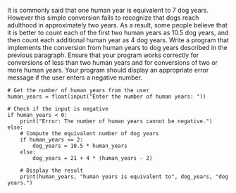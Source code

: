 It is commonly said that one human year is equivalent to 7 dog years. However this simple conversion fails to recognize that dogs reach adulthood in approximately two years. As a result, some people believe that it is better to count each of the first two human years as 10.5 dog years, and then count each additional human year as 4 dog years. Write a program that implements the conversion from human years to dog years described in the previous paragraph. Ensure that your program works correctly for conversions of less than two human years and for conversions of two or more human years. Your program should display an appropriate error message if the user enters a negative number.

```
# Get the number of human years from the user
human_years = float(input("Enter the number of human years: "))

# Check if the input is negative
if human_years < 0:
    print("Error: The number of human years cannot be negative.")
else:
    # Compute the equivalent number of dog years
    if human_years <= 2:
        dog_years = 10.5 * human_years
    else:
        dog_years = 21 + 4 * (human_years - 2)
    
    # Display the result
    print(human_years, "human years is equivalent to", dog_years, "dog years.")
```
